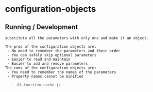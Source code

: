 configuration-objects
=====================

## Running / Development

```
substitute all the parameters with only one and make it an object.

The pros of the configuration objects are:
 - No need to remember the parameters and their order
 - You can safely skip optional parameters
 - Easier to read and maintain
 - Easier to add and remove parameters
The cons of the configuration objects are:
 - You need to remember the names of the parameters
 - Property names cannot be minified
```

> `01-function-cache.js`
